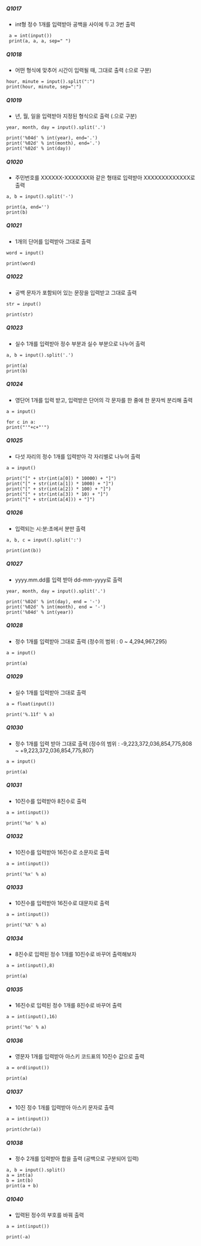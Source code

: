 ##### Q1017
- int형 정수 1개를 입력받아 공백을 사이에 두고 3번 출력
```
 a = int(input())
 print(a, a, a, sep=" ")
```

##### Q1018
- 어떤 형식에 맞추어 시간이 입력될 때, 그대로 출력 (:으로 구분)
```
hour, minute = input().split(":")
print(hour, minute, sep=":")
```    

##### Q1019
- 년, 월, 일을 입력받아 지정된 형식으로 출력 (.으로 구분)
```
year, month, day = input().split('.')

print('%04d' % int(year), end='.')
print('%02d' % int(month), end='.')
print('%02d' % int(day))
```
    
##### Q1020
- 주민번호를 XXXXXX-XXXXXXX와 같은 형태로 입력받아 XXXXXXXXXXXXX로 출력
```
a, b = input().split('-')

print(a, end='')
print(b)
```
    
##### Q1021
- 1개의 단어를 입력받아 그대로 출력
```
word = input()

print(word)
```
    
##### Q1022
- 공백 문자가 포함되어 있는 문장을 입력받고 그대로 출력
```
str = input()

print(str)
```
    
##### Q1023
- 실수 1개를 입력받아 정수 부분과 실수 부분으로 나누어 출력
```
a, b = input().split('.')

print(a)
print(b)
```
    
##### Q1024
- 영단어 1개를 입력 받고, 입력받은 단어의 각 문자를 한 줄에 한 문자씩 분리해 출력
```
a = input()

for c in a:
print("'"+c+"'")
```
    
##### Q1025
- 다섯 자리의 정수 1개를 입력받아 각 자리별로 나누어 출력
```
a = input()

print("[" + str(int(a[0]) * 10000) + "]")
print("[" + str(int(a[1]) * 1000) + "]")
print("[" + str(int(a[2]) * 100) + "]")
print("[" + str(int(a[3]) * 10) + "]")
print("[" + str(int(a[4])) + "]")
```
    
##### Q1026
- 입력되는 시:분:초에서 분만 출력
```
a, b, c = input().split(':')

print(int(b))
```
    
##### Q1027
- yyyy.mm.dd를 입력 받아 dd-mm-yyyy로 출력
```
year, month, day = input().split('.')

print('%02d' % int(day), end = '-')
print('%02d' % int(month), end = '-')
print('%04d' % int(year))
```
    
##### Q1028
- 정수 1개를 입력받아 그대로 출력 (정수의 범위 : 0 ~ 4,294,967,295)
```
a = input()

print(a)
```

##### Q1029
- 실수 1개를 입력받아 그대로 출력
```
a = float(input())

print('%.11f' % a)
```
    
##### Q1030
- 정수 1개를 입력 받아 그대로 출력 (정수의 범위 : -9,223,372,036,854,775,808 ~ +9,223,372,036,854,775,807)
```
a = input()

print(a)
```
    
##### Q1031
- 10진수를 입력받아 8진수로 출력
```
a = int(input())

print('%o' % a)
```
    
##### Q1032
- 10진수를 입력받아 16진수로 소문자로 출력
```
a = int(input())

print('%x' % a)
```
    
##### Q1033
- 10진수를 입력받아 16진수로 대문자로 출력
```
a = int(input())

print('%X' % a)
```

##### Q1034
- 8진수로 입력된 정수 1개를 10진수로 바꾸어 출력해보자
```
a = int(input(),8)

print(a)
```

##### Q1035
- 16진수로 입력된 정수 1개를 8진수로 바꾸어 출력
```
a = int(input(),16)

print('%o' % a)
```
    
##### Q1036
- 영문자 1개를 입력받아 아스키 코드표의 10진수 값으로 출력
```
a = ord(input())

print(a)
```
    
##### Q1037
- 10진 정수 1개를 입력받아 아스키 문자로 출력
```
a = int(input())

print(chr(a))
```
    
##### Q1038
- 정수 2개를 입력받아 합을 출력 (공백으로 구분되어 입력)
```
a, b = input().split()
a = int(a)
b = int(b)
print(a + b)
```
    
##### Q1040
- 입력된 정수의 부호를 바꿔 출력
```
a = int(input())

print(-a)
```
